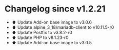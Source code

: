 # Changelog since v1.2.21
- ⬆️ Update Add-on base image to v3.0.6 
- ⬆️ Update alpine_3_18/mariadb-client to v10.11.5-r0 
- ⬆️ Update Postfix to v3.8.2-r0 
- ⬆️ Update PHP to v8.1.23-r0 
- ⬆️ Update Add-on base image to v3.0.5 
